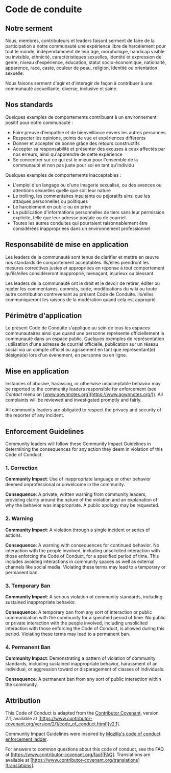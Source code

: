 # Code de conduite

## Notre serment

Nous; membres, contributeurs et leaders faisont serment de faire de la participation à notre communauté une expérience libre de harcèlement pour tout le monde, indépendamment de leur âge, morphologie, handicap visible ou invisible, ethnicité, caractéristiques sexuelles, identité et expression de genre, niveau d'expérience, éducation, statut socio-économique, nationalté, apparence, race, caste, couleur de peau, religion, identité ou orientation sexuelle.

Nous faisons serment d'agir et d'interagir de façon à contribuer à une communauté accueillante, diverse, inclusive et saine.

## Nos standards

Quelques exemples de comportements contribuant à un environnement positif pour notre communauté :

* Faire preuve d'empathie et de bienveillance envers les autres personnes
* Respecter les opinions, points de vue et expériences différents
* Donner et accepter de bonne grâce des retours constructifs
* Accepter sa responsabilité et présenter des excuses à ceux affectés par nos erreurs, ainsi qu'apprendre de cette expérience
* Se concentrer sur ce qui est le mieux pour l'ensemble de la communauté et non pas juste pour soi en tant qu'individu

Quelques exemples de comportements inacceptables :

* L'emploi d'un langage ou d'une imagerie sexualisé, ou des avances ou attentions sexuelles quelle que soit leur nature
* Le trolling, les commentaires insultants ou péjoratifs ainsi que les attaques personnelles ou politiques
* Le harcèlement en public ou en privé
* La publication d'informations personnelles de tiers sans leur permission explicite, telle que leur adresse postale ou de courriel
* Toutes les autres conduites qui pourraient raisonnablement être considérées inappropriées dans un environnement professionnel

## Responsabilité de mise en application

Les leaders de la communauté sont tenus de clarifier et mettre en œuvre nos standards de comportement acceptables. Ils/elles prendront les mesures correctives justes et appropriées en réponse à tout comportement qu'ils/elles considèreront inapproprié, menaçant, injurieux ou blessant.

Les leaders de la communauté ont le droit et le devoir de retirer, éditer ou rejeter les commentaires, commits, code, modifications du wiki ou toute autre contribution contrevenant au présent Code de Conduite. Ils/elles communiqueront les raisons de la modération quand cela est approprié.

## Périmètre d'application

Le présent Code de Conduite s'applique au sein de tous les espaces communautaires ainsi que quand une personne représente officiellement la communauté dans un espace public. Quelques exemples de représentation : utilisation d'une adresse de courriel officielle, publication sur un réseau social via un compte officiel ou agissement en tant que représentant(e) désigné(e) lors d'un évènement, en personne ou en ligne.

## Mise en application

Instances of abusive, harassing, or otherwise unacceptable behavior may be reported to the community leaders responsible for enforcement (see *Contact* menu on [www.qownnotes.org](https://www.qownnotes.org/)). All complaints will be reviewed and investigated promptly and fairly.

All community leaders are obligated to respect the privacy and security of the reporter of any incident.

## Enforcement Guidelines

Community leaders will follow these Community Impact Guidelines in determining the consequences for any action they deem in violation of this Code of Conduct:

### 1. Correction

**Community Impact**: Use of inappropriate language or other behavior deemed unprofessional or unwelcome in the community.

**Consequence**: A private, written warning from community leaders, providing clarity around the nature of the violation and an explanation of why the behavior was inappropriate. A public apology may be requested.

### 2. Warning

**Community Impact**: A violation through a single incident or series of actions.

**Consequence**: A warning with consequences for continued behavior. No interaction with the people involved, including unsolicited interaction with those enforcing the Code of Conduct, for a specified period of time. This includes avoiding interactions in community spaces as well as external channels like social media. Violating these terms may lead to a temporary or permanent ban.

### 3. Temporary Ban

**Community Impact**: A serious violation of community standards, including sustained inappropriate behavior.

**Consequence**: A temporary ban from any sort of interaction or public communication with the community for a specified period of time. No public or private interaction with the people involved, including unsolicited interaction with those enforcing the Code of Conduct, is allowed during this period. Violating these terms may lead to a permanent ban.

### 4. Permanent Ban

**Community Impact**: Demonstrating a pattern of violation of community standards, including sustained inappropriate behavior, harassment of an individual, or aggression toward or disparagement of classes of individuals.

**Consequence**: A permanent ban from any sort of public interaction within the community.

## Attribution

This Code of Conduct is adapted from the [Contributor Covenant][homepage], version 2.1, available at [https://www.contributor-covenant.org/version/2/1/code_of_conduct.html][v2.1].

Community Impact Guidelines were inspired by [Mozilla's code of conduct enforcement ladder][Mozilla CoC].

For answers to common questions about this code of conduct, see the FAQ at [https://www.contributor-covenant.org/faq][FAQ]. Translations are available at [https://www.contributor-covenant.org/translations][translations].

[homepage]: https://www.contributor-covenant.org
[v2.1]: https://www.contributor-covenant.org/version/2/1/code_of_conduct.html
[Mozilla CoC]: https://github.com/mozilla/diversity
[FAQ]: https://www.contributor-covenant.org/faq
[translations]: https://www.contributor-covenant.org/translations

